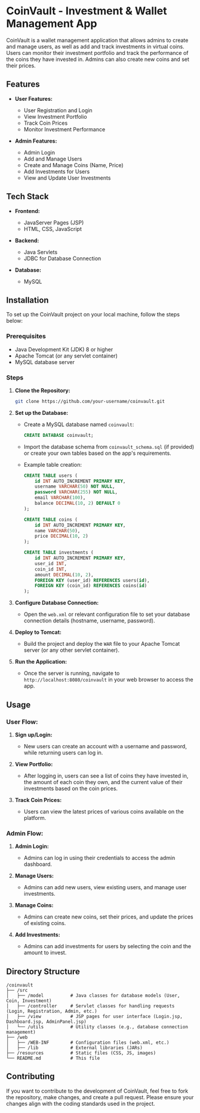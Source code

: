 # CoinVault - Investment & Wallet Management App

CoinVault is a wallet management application that allows admins to create and manage users, as well as add and track investments in virtual coins. Users can monitor their investment portfolio and track the performance of the coins they have invested in. Admins can also create new coins and set their prices.

## Features

- **User Features:**
  - User Registration and Login
  - View Investment Portfolio
  - Track Coin Prices
  - Monitor Investment Performance

- **Admin Features:**
  - Admin Login
  - Add and Manage Users
  - Create and Manage Coins (Name, Price)
  - Add Investments for Users
  - View and Update User Investments

## Tech Stack

- **Frontend:**
  - JavaServer Pages (JSP)
  - HTML, CSS, JavaScript

- **Backend:**
  - Java Servlets
  - JDBC for Database Connection

- **Database:**
  - MySQL

## Installation

To set up the CoinVault project on your local machine, follow the steps below:

### Prerequisites

- Java Development Kit (JDK) 8 or higher
- Apache Tomcat (or any servlet container)
- MySQL database server

### Steps

1. **Clone the Repository:**

   ```bash
   git clone https://github.com/your-username/coinvault.git
   ```

2. **Set up the Database:**
   - Create a MySQL database named `coinvault`:
   
     ```sql
     CREATE DATABASE coinvault;
     ```

   - Import the database schema from `coinvault_schema.sql` (if provided) or create your own tables based on the app's requirements.

   - Example table creation:
   
     ```sql
     CREATE TABLE users (
         id INT AUTO_INCREMENT PRIMARY KEY,
         username VARCHAR(50) NOT NULL,
         password VARCHAR(255) NOT NULL,
         email VARCHAR(100),
         balance DECIMAL(10, 2) DEFAULT 0
     );

     CREATE TABLE coins (
         id INT AUTO_INCREMENT PRIMARY KEY,
         name VARCHAR(50),
         price DECIMAL(10, 2)
     );

     CREATE TABLE investments (
         id INT AUTO_INCREMENT PRIMARY KEY,
         user_id INT,
         coin_id INT,
         amount DECIMAL(10, 2),
         FOREIGN KEY (user_id) REFERENCES users(id),
         FOREIGN KEY (coin_id) REFERENCES coins(id)
     );
     ```

3. **Configure Database Connection:**
   - Open the `web.xml` or relevant configuration file to set your database connection details (hostname, username, password).

4. **Deploy to Tomcat:**
   - Build the project and deploy the `WAR` file to your Apache Tomcat server (or any other servlet container).

5. **Run the Application:**
   - Once the server is running, navigate to `http://localhost:8080/coinvault` in your web browser to access the app.

## Usage

### User Flow:

1. **Sign up/Login:**
   - New users can create an account with a username and password, while returning users can log in.

2. **View Portfolio:**
   - After logging in, users can see a list of coins they have invested in, the amount of each coin they own, and the current value of their investments based on the coin prices.

3. **Track Coin Prices:**
   - Users can view the latest prices of various coins available on the platform.

### Admin Flow:

1. **Admin Login:**
   - Admins can log in using their credentials to access the admin dashboard.

2. **Manage Users:**
   - Admins can add new users, view existing users, and manage user investments.

3. **Manage Coins:**
   - Admins can create new coins, set their prices, and update the prices of existing coins.

4. **Add Investments:**
   - Admins can add investments for users by selecting the coin and the amount to invest.

## Directory Structure

```
/coinvault
├── /src
│   ├── /model          # Java classes for database models (User, Coin, Investment)
│   ├── /controller     # Servlet classes for handling requests (Login, Registration, Admin, etc.)
│   ├── /view           # JSP pages for user interface (Login.jsp, Dashboard.jsp, AdminPanel.jsp)
│   └── /utils          # Utility classes (e.g., database connection management)
├── /web
│   ├── /WEB-INF        # Configuration files (web.xml, etc.)
│   ├── /lib            # External libraries (JARs)
├── /resources          # Static files (CSS, JS, images)
└── README.md           # This file
```

## Contributing

If you want to contribute to the development of CoinVault, feel free to fork the repository, make changes, and create a pull request. Please ensure your changes align with the coding standards used in the project.
